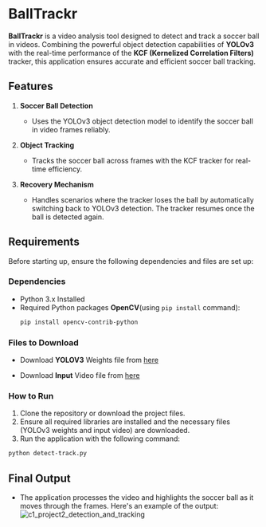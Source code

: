 # **BallTrackr**

**BallTrackr** is a video analysis tool designed to detect and track a soccer ball in videos. Combining the powerful object detection capabilities of **YOLOv3** with the real-time performance of the **KCF (Kernelized Correlation Filters)** tracker, this application ensures accurate and efficient soccer ball tracking.

## **Features**

1. **Soccer Ball Detection**  
   - Uses the YOLOv3 object detection model to identify the soccer ball in video frames reliably.

2. **Object Tracking**  
   - Tracks the soccer ball across frames with the KCF tracker for real-time efficiency.

3. **Recovery Mechanism**  
   - Handles scenarios where the tracker loses the ball by automatically switching back to YOLOv3 detection. The tracker resumes once the ball is detected again.


## **Requirements**

Before starting up, ensure the following dependencies and files are set up:

### **Dependencies**
- Python 3.x Installed
- Required Python packages **OpenCV**(using `pip install` command):  
  ```bash
  pip install opencv-contrib-python

### Files to Download
- Download **YOLOV3** Weights file from [here](https://drive.google.com/file/d/1CT_uOn_Ja35WHYjrXHiEf99p7ygcMX3G/view?usp=sharing)

- Download **Input** Video file from [here](https://drive.google.com/file/d/1Y8JWb09jndGwXC1X-d6PQXBm8XXsS1KI/view?usp=sharing)

### How to Run
1. Clone the repository or download the project files.
2. Ensure all required libraries are installed and the necessary files (YOLOv3 weights and input video) are downloaded.
3. Run the application with the following command:
```bash
python detect-track.py
````

## Final Output
- The application processes the video and highlights the soccer ball as it moves through the frames. Here's an example of the output:
<br>![c1_project2_detection_and_tracking](./output.gif)
